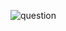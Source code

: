 ![question](https://github.com/kimura-12/AtCoder_Training/blob/master/Beginners_Selection/Placing_Marbles)